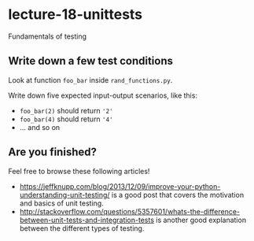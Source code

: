 # lecture-18-unittests

Fundamentals of testing

## Write down a few test conditions

Look at function `foo_bar` inside `rand_functions.py`.

Write down five expected input-output scenarios, like this:

* `foo_bar(2)` should return `'2'`
* `foo_bar(4)` should return `'4'`
* ... and so on

## Are you finished?

Feel free to browse these following articles!
* https://jeffknupp.com/blog/2013/12/09/improve-your-python-understanding-unit-testing/ is a good post that covers the motivation and basics of unit testing.
* http://stackoverflow.com/questions/5357601/whats-the-difference-between-unit-tests-and-integration-tests is another good explanation between the different types of testing.
